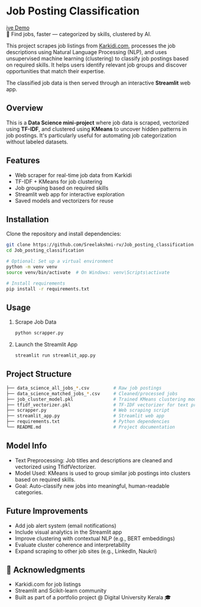 # Job Posting Classification

 [ive Demo](https://jobpostingclassification-7augcb2gyc8tkfhq9qzjvw.streamlit.app/)  
🎯 Find jobs, faster — categorized by skills, clustered by AI.

This project scrapes job listings from [Karkidi.com](https://www.karkidi.com/), processes the job descriptions using Natural Language Processing (NLP), and uses unsupervised machine learning (clustering) to classify job postings based on required skills. It helps users identify relevant job groups and discover opportunities that match their expertise.

The classified job data is then served through an interactive **Streamlit** web app.



## Overview

This is a **Data Science mini-project** where job data is scraped, vectorized using **TF-IDF**, and clustered using **KMeans** to uncover hidden patterns in job postings. It's particularly useful for automating job categorization without labeled datasets.



## Features

- Web scraper for real-time job data from Karkidi
- TF-IDF + KMeans for job clustering
- Job grouping based on required skills
- Streamlit web app for interactive exploration
- Saved models and vectorizers for reuse



## Installation

Clone the repository and install dependencies:

``` bash
git clone https://github.com/Sreelakshmi-rv/Job_posting_classification.git
cd Job_posting_classification

# Optional: Set up a virtual environment
python -m venv venv
source venv/bin/activate  # On Windows: venv\Scripts\activate

# Install requirements
pip install -r requirements.txt
```


## Usage

1. Scrape Job Data
   ``` bash
   python scrapper.py
   ```
2. Launch the Streamlit App
   ``` bash
   streamlit run streamlit_app.py
   ```



## Project Structure

``` bash
├── data_science_all_jobs_*.csv         # Raw job postings
├── data_science_matched_jobs_*.csv     # Cleaned/processed jobs
├── job_cluster_model.pkl               # Trained KMeans clustering model
├── tfidf_vectorizer.pkl                # TF-IDF vectorizer for text processing
├── scrapper.py                         # Web scraping script
├── streamlit_app.py                    # Streamlit web app
├── requirements.txt                    # Python dependencies
└── README.md                           # Project documentation
```


## Model Info

- Text Preprocessing: Job titles and descriptions are cleaned and vectorized using TfidfVectorizer.
- Model Used: KMeans is used to group similar job postings into clusters based on required skills.
- Goal: Auto-classify new jobs into meaningful, human-readable categories.



## Future Improvements

- Add job alert system (email notifications)
- Include visual analytics in the Streamlit app
- Improve clustering with contextual NLP (e.g., BERT embeddings)
- Evaluate cluster coherence and interpretability
- Expand scraping to other job sites (e.g., LinkedIn, Naukri)



## 🙌 Acknowledgments

- Karkidi.com for job listings
- Streamlit and Scikit-learn community
- Built as part of a portfolio project @ Digital University Kerala 🎓

